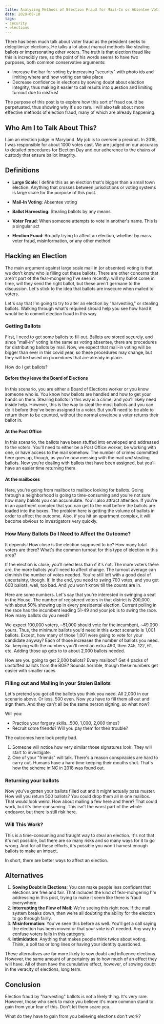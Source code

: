 ```yaml
---
title: Analyzing Methods of Election Fraud for Mail-In or Absentee Voting
date: 2020-08-10
tags:
- security
- elections
---
```


There has been much talk about voter fraud as the president seeks to delegitimize elections. He talks a lot about manual methods like stealing ballots or impersonating other voters. The truth is that election fraud like this is incredibly rare, so the point of his words seems to have two purposes, both common conservative arguments:

* Increase the bar for voting by increasing "security" with photo ids and limiting where and how voting can take place
* Decrease confidence in elections by sowing doubt about election integrity, thus making it easier to call results into question and limiting turnout due to mistrust

The purpose of this post is to explore how this sort of fraud could be perpetuated, thus showing why it's so rare. I will also talk about more effective methods of election fraud, many of which are already happening.

## Who Am I to Talk About This?
I am an election judge in Maryland. My job is to oversee a precinct. In 2018, I was responsible for about 1000 votes cast. We are judged on our accuracy to detailed procedures for Election Day and our adherence to the chains of custody that ensure ballot integrity. 

## Definitions
* **Large Scale**: I define this as an election that's bigger than a small town election. Anything that crosses between jurisdictions or voting systems is large scale for the purpose of this post.

* **Mail-In Voting**: Absentee voting

* **Ballot Harvesting**: Stealing ballots by any means

* **Voter Fraud**: When someone attempts to vote in another's name. This is a singular act

* **Election Fraud**: Broadly trying to affect an election, whether by mass voter fraud, misinformation, or any other method

## Hacking an Election
The main argument against large scale mail in (or absentee) voting is that we don't know who is filling out these ballots. There are other concerns that aren't part of the fear-mongering I've seen recently: will my ballot come in time, will they send the right ballot, but these aren't germane to the discussion. Let's stick to the idea that ballots are insecure when mailed to voters. 

Let's say that I'm going to try to alter an election by "harvesting," or stealing ballots. Walking through what's required should help you see how hard it would be to commit election fraud in this way. 

### Getting Ballots
First, I need to get some ballots to fill out. Ballots are stored securely, and since "mail-in" voting is the same as voting absentee, there are procedures for distributing ballots by mail. Now, we expect that mail-in voting will be bigger than ever in this covid year, so these procedures may change, but they will be based on procedures that are already in place. 

How do I get ballots?

#### Before they leave the Board of Elections
In this scenario, you are either a Board of Elections worker or you know someone who is. You know how ballots are handled and how to get your hands on them. Stealing ballots in this way is a crime, and you'll likely need inside help. However, this is the way to steal the most ballots and you can do it before they've been assigned to a voter. But you'll need to be able to return them to be counted, without the normal envelope a voter returns their ballot in.

#### At the Post Office
In this scenario, the ballots have been stuffed into enveloped and addressed to the voters. You'll need to either be a Post Office worker, be working with one, or have access to the mail somehow. The number of crimes committed here goes up, though, as you're now messing with the mail _and_ stealing ballots. Now you're dealing with ballots that have been assigned, but you'll have an easier time returning them.

#### At the mailboxes
Here, you're going from mailbox to mailbox looking for ballots. Going through a neighborhood is going to time-consuming and you're not sure how many ballots you can accumulate. You'll also attract attention. If you're in an apartment complex that you can get to the mail before the ballots are loaded into the boxes. The problem here is getting the volume of ballots in order to affect the outcome. Also, if you hit an apartment complex, it will become obvious to investigators very quickly.

### How Many Ballots Do I Need to Affect the Outcome?
It depends! How close is the election supposed to be? How many total voters are there? What's the common turnout for this type of election in this area?

If the election is close, you'll need less than if it's not. The more voters there are, the more ballots you'll need to affect change. The turnout average can diminish the number of votes needed. You're still left with a good deal of uncertainty, though. If, in the end, you need to swing 700 votes, and you get 600 ballots, well, too bad. And you won't know till the counts are in.

Here are some numbers. Let's say that you're interested in swinging a seat in the House. The number of registered voters in that district is 200,000, with about 50% showing up in every presidental election. Current polling in the race has the incumbent leading 51-49 and your job is to swing the race. How many ballots do you need? 

We expect 100,000 voters, ~51,000 should vote for the incumbent, ~49,000 yours. Thus, the minimum ballots you'd need in this _exact_ scenario is 1,001 ballots. Except, how many of those 1,001 were going to vote for your candidate anyway? Each of those increases the number of ballots you need. So, keeping with the numbers you'll need an extra 490, then 245, 122, 61, etc. Adding those up gets to to about 2,000 ballots needed.

How are you going to get 2,000 ballots? Every mailbox? Get 4 packs of unstuffed ballots from the BOE? Sounds horrible, though these numbers get easier with smaller races.

### Filling out and Mailing in your Stolen Ballots
Let's pretend you got all the ballots you think you need. All 2,000 in our scenario above. Or less, 500 even. Now you have to fill them all out and sign them. And they can't all be the same person signing, so what now? 

Will you:
* Practice your forgery skills...500, 1,000, 2,000 times?
* Recruit some friends? Will you pay them for their trouble?

The outcomes here look pretty bad.
1. Someone will notice how very similar those signatures look. They will start to investigate.
1. One of your "friends" will talk. There's a reason conspiracies are hard to carry out. Humans have a hard time keeping their mouths shut. That's how the scheme in NC in 2018 was found out.

### Returning your ballots
Now you've gotten your ballots filled out and it might actually pass muster. How will you return 500 ballots? You could drop them all in one mailbox. That would look weird. How about mailing a few here and there? That could work, but it's time-consuming. This isn't the worst part of the whole endeavor, but there is still risk here. 

### Will This Work?
This is a time-consuming and fraught way to steal an election. It's not that it's not possible, but there are so many risks and so many ways for it to go wrong. And for all these efforts, it's possible you won't harvest enough ballots to make an impact.

In short, there are better ways to affect an election.

## Alternatives
1. **Sowing Doubt in Elections**: You can make people less confident that elections are free and fair. That includes the kind of fear-mongering I'm addressing in this post, trying to make it seem like there is fraud everywhere.
1. **Interrupting the Flow of Mail**: We're seeing this right now. If the mail system breaks down, then we're all doubting the ability for the election to go through fairly.
1. **Misinformation**: You've seen this before as well. You'll get a call saying the election has been moved or that your vote isn't needed. Any way to confuse voters falls in this category.
1. **Intimidation**: Anything that makes people think twice about voting. Think, a poll tax or long lines or having your identity questioned. 

These alternatives are far more likely to sow doubt and influence elections. However, the same amount of uncertainty as to how much of an effect they will have. All of them have the cumulative effect, however, of sowing doubt in the veracity of elections, long term.

## Conclusion
Election fraud by "harvesting" ballots is not a likely thing. It's very rare. However, those who seek to make you believe it's more common stand to gain from your fear of this. Don't let them scare you. 

What do they have to gain from you believing elections don't work?